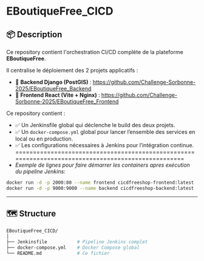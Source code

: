 # EBoutiqueFree_CICD

## 📦 Description

Ce repository contient l'orchestration CI/CD complète de la plateforme **EBoutiqueFree**.

Il centralise le déploiement des 2 projets applicatifs :

- 🎯 **Backend Django (PostGIS)** : https://github.com/Challenge-Sorbonne-2025/EBoutiqueFree_Backend
- 🎯 **Frontend React (Vite + Nginx)** : https://github.com/Challenge-Sorbonne-2025/EBoutiqueFree_Frontend

Ce repository contient :

- ✅ Un Jenkinsfile global qui déclenche le build des deux projets.
- ✅ Un `docker-compose.yml` global pour lancer l’ensemble des services en local ou en production.
- ✅ Les configurations nécessaires à Jenkins pour l’intégration continue.
===================================================================================================
- *Exemple de lignes pour faire démarrer les containers apres exécution du pipeline Jenkins:*
```bash
docker run -d -p 2000:80 --name frontend cicdfreeshop-frontend:latest
docker run -d -p 9000:9000 --name backend cicdfreeshop-backend:latest
```

---

## 🗺️ Structure

```bash
EBoutiqueFree_CICD/
│
├── Jenkinsfile           # Pipeline Jenkins complet
├── docker-compose.yml    # Docker Compose global
└── README.md             # Ce fichier
